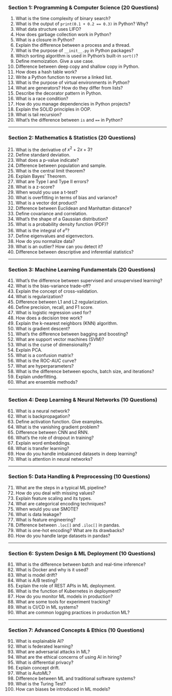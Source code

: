 ### **Section 1: Programming & Computer Science (20 Questions)**

1. What is the time complexity of binary search?
2. What is the output of `print(0.1 + 0.2 == 0.3)` in Python? Why?
3. What data structure uses LIFO?
4. How does garbage collection work in Python?
5. What is a closure in Python?
6. Explain the difference between a process and a thread.
7. What is the purpose of `__init__.py` in Python packages?
8. Which sorting algorithm is used in Python’s built-in `sort()`?
9. Define memoization. Give a use case.
10. Difference between deep copy and shallow copy in Python.
11. How does a hash table work?
12. Write a Python function to reverse a linked list.
13. What is the purpose of virtual environments in Python?
14. What are generators? How do they differ from lists?
15. Describe the decorator pattern in Python.
16. What is a race condition?
17. How do you manage dependencies in Python projects?
18. Explain the SOLID principles in OOP.
19. What is tail recursion?
20. What’s the difference between `is` and `==` in Python?

---

### **Section 2: Mathematics & Statistics (20 Questions)**

21. What is the derivative of $x^2 + 2x + 3$?
22. Define standard deviation.
23. What does a p-value indicate?
24. Difference between population and sample.
25. What is the central limit theorem?
26. Explain Bayes’ Theorem.
27. What are Type I and Type II errors?
28. What is a z-score?
29. When would you use a t-test?
30. What is overfitting in terms of bias and variance?
31. What is a vector dot product?
32. Difference between Euclidean and Manhattan distance?
33. Define covariance and correlation.
34. What’s the shape of a Gaussian distribution?
35. What is a probability density function (PDF)?
36. What is the integral of $e^x$?
37. Define eigenvalues and eigenvectors.
38. How do you normalize data?
39. What is an outlier? How can you detect it?
40. Difference between descriptive and inferential statistics?

---

### **Section 3: Machine Learning Fundamentals (20 Questions)**

41. What’s the difference between supervised and unsupervised learning?
42. What is the bias-variance trade-off?
43. Explain the concept of cross-validation.
44. What is regularization?
45. Difference between L1 and L2 regularization.
46. Define precision, recall, and F1 score.
47. What is logistic regression used for?
48. How does a decision tree work?
49. Explain the k-nearest neighbors (KNN) algorithm.
50. What is gradient descent?
51. What’s the difference between bagging and boosting?
52. What are support vector machines (SVM)?
53. What is the curse of dimensionality?
54. Explain PCA.
55. What is a confusion matrix?
56. What is the ROC-AUC curve?
57. What are hyperparameters?
58. What is the difference between epochs, batch size, and iterations?
59. Explain underfitting.
60. What are ensemble methods?

---

### **Section 4: Deep Learning & Neural Networks (10 Questions)**

61. What is a neural network?
62. What is backpropagation?
63. Define activation function. Give examples.
64. What is the vanishing gradient problem?
65. Difference between CNN and RNN.
66. What’s the role of dropout in training?
67. Explain word embeddings.
68. What is transfer learning?
69. How do you handle imbalanced datasets in deep learning?
70. What is attention in neural networks?

---

### **Section 5: Data Handling & Preprocessing (10 Questions)**

71. What are the steps in a typical ML pipeline?
72. How do you deal with missing values?
73. Explain feature scaling and its types.
74. What are categorical encoding techniques?
75. When would you use SMOTE?
76. What is data leakage?
77. What is feature engineering?
78. Difference between `.loc[]` and `.iloc[]` in pandas.
79. What is one-hot encoding? What are its drawbacks?
80. How do you handle large datasets in pandas?

---

### **Section 6: System Design & ML Deployment (10 Questions)**

81. What is the difference between batch and real-time inference?
82. What is Docker and why is it used?
83. What is model drift?
84. What is A/B testing?
85. Explain the role of REST APIs in ML deployment.
86. What is the function of Kubernetes in deployment?
87. How do you monitor ML models in production?
88. What are some tools for experiment tracking?
89. What is CI/CD in ML systems?
90. What are common logging practices in production ML?

---

### **Section 7: Advanced Concepts & Ethics (10 Questions)**

91. What is explainable AI?
92. What is federated learning?
93. What are adversarial attacks in ML?
94. What are the ethical concerns of using AI in hiring?
95. What is differential privacy?
96. Explain concept drift.
97. What is AutoML?
98. Difference between ML and traditional software systems?
99. What is the Turing Test?
100. How can biases be introduced in ML models?


